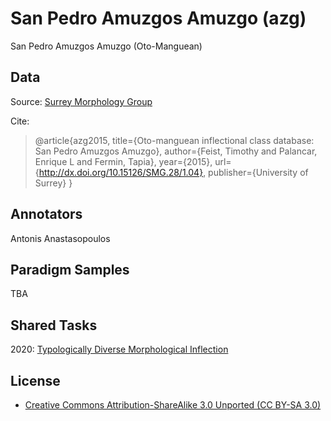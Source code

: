 # San Pedro Amuzgos Amuzgo (azg)
San Pedro Amuzgos Amuzgo (Oto-Manguean)

## Data
Source: [Surrey Morphology Group](https://oto-manguean.surrey.ac.uk/Search/AZG)

Cite:
> @article{azg2015,
>   title={Oto-manguean inflectional class database: San Pedro Amuzgos Amuzgo},
>   author={Feist, Timothy and Palancar, Enrique L and Fermin, Tapia},
>   year={2015},
>   url={http://dx.doi.org/10.15126/SMG.28/1.04},
>   publisher={University of Surrey}
> }

## Annotators
Antonis Anastasopoulos

## Paradigm Samples
TBA

## Shared Tasks
2020: [Typologically Diverse Morphological Inflection](https://www.aclweb.org/anthology/2020.sigmorphon-1.1/)

## License
- [Creative Commons Attribution-ShareAlike 3.0 Unported (CC BY-SA 3.0)](https://creativecommons.org/licenses/by-sa/3.0/)
